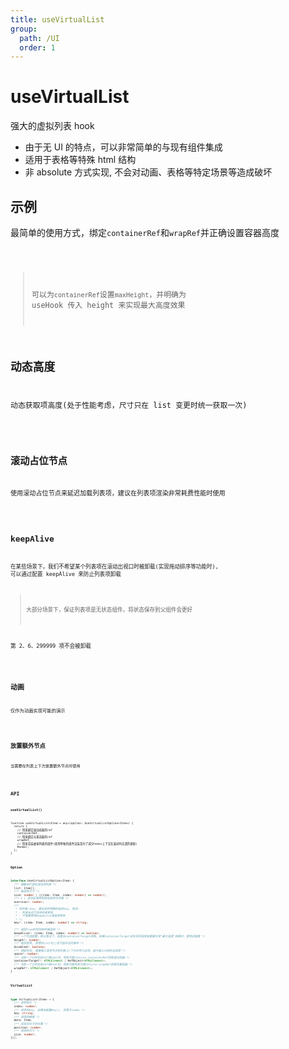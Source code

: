 ```yaml
---
title: useVirtualList
group:
  path: /UI
  order: 1
---
```


# useVirtualList

强大的虚拟列表 hook

- 由于无 UI 的特点，可以非常简单的与现有组件集成
- 适用于表格等特殊 html 结构
- 非 absolute 方式实现, 不会对动画、表格等特定场景等造成破坏

## 示例

最简单的使用方式，绑定`containerRef`和`wrapRef`并正确设置容器高度

<code src="./useVirtualList.demo.tsx" />

> 可以为`containerRef`设置`maxHeight`，并明确为 useHook 传入 height 来实现最大高度效果

## 动态高度

动态获取项高度(处于性能考虑，尺寸只在 list 变更时统一获取一次)

<code src="./useVirtualList.dynamic.demo.tsx" />

## 滚动占位节点

使用滚动占位节点来延迟加载列表项，建议在列表项渲染非常耗费性能时使用

<code src="./useVirtualList.scrolling.demo.tsx" />

## keepAlive

在某些场景下，我们不希望某个列表项在滚动出视口时被卸载(实现拖动排序等功能时), 可以通过配置 keepAlive 来防止列表项卸载

> 大部分场景下，保证列表项是无状态组件，将状态保存到父组件会更好

第 2、6、299999 项不会被卸载

<code src="./useVirtualList.keepAlive.demo.tsx" />

## 动画

仅作为动画实现可能的演示

<code src="./useVirtualList.anime.demo.tsx" />

## 放置额外节点

当需要在列表上下方放置额外节点时使用

<code src="./useVirtualList.plh.demo.tsx" />

## API

**useVirtualList()**

```tsx | pure
function useVirtualList<Item = any>(option: UseVirtualListOption<Item>) {
  return {
    // 用来绑定滚动容器的ref
    containerRef,
    // 用来绑定元素容器的ref
    wrapRef,
    // 用来渲染虚拟列表的组件(使用单独的组件渲染是为了减少hooks上下文在滚动时无谓的更新)
    Render,
  };
}
```

**Option**

```ts
interface UseVirtualListOption<Item> {
  /** 需要进行虚拟滚动的列表 */
  list: Item[];
  /** 每项的尺寸 */
  size: number | ((item: Item, index: number) => number);
  /** 1 | 滚动区域两侧预渲染的节点数 */
  overscan?: number;
  /**
   * 项的唯一key, 建议始终明确的指定key, 除非:
   * - 列表永远不会排序或更改
   * - 不需要使用keepAlive等高级特性
   * */
  key?: (item: Item, index: number) => string;

  /** 返回true的项将始终被渲染 */
  keepAlive?: (item: Item, index: number) => boolean;
  /** 一个可选配置，默认情况下，高度从containerTarget获取，如果containerTarget没有实际高度或需要实现"最大高度"效果时，使用此配置 */
  height?: number;
  /** 是否禁用, 禁用时list为[]且不监听任何事件 */
  disabled?: boolean;
  /** 预留空间, 需要插入其他节点到列表上/下方时传入此项，值为插入内容的总高度 */
  space?: number;
  /** 当有一个已存在的ref或html时，用来代替returns.containerRef获取滚动容器 */
  containerTarget?: HTMLElement | RefObject<HTMLElement>;
  /** 当有一个已存在的ref或html时，用来代替用来代替returns.wrapRef获取包裹容器 */
  wrapRef?: HTMLElement | RefObject<HTMLElement>;
}
```

**VirtualList**

```ts
type VirtualList<Item> = {
  /** 该项索引 */
  index: number;
  /** 该项的key, 如果未配置key(), 则等于index */
  key: string;
  /** 该项的数据 */
  data: Item;
  /** 应该应位于的位置 */
  position: number;
  /** 改项的尺寸 */
  size: number;
}[];
```

